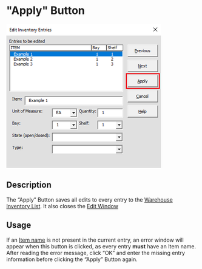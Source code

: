 # "Apply" Button

![Alt text](/images/image54.png "Apply Button")

## Description

The “Apply” Button saves all edits to every entry to the [Warehouse Inventory List](06_warehouse_inventory_list.md). It also closes the [Edit Window](42_edit_window.md)

## Usage

If an [Item name](07_item.md) is not present in the current entry, an error window will appear when this button is clicked, as every entry **must** have an Item name. After reading the error message, click “OK” and enter the missing entry information before clicking the “Apply” Button again.
